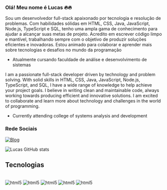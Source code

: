 ### Olá! Meu nome é Lucas 🔥🔥

Sou um desenvolvedor full-stack apaixonado por tecnologia e resolução de problemas. Com habilidades sólidas em HTML, CSS, Java, JavaScript, Node.js, TypeScript e SQL, tenho uma ampla gama de conhecimento para ajudar a alcançar suas metas de projeto. Acredito em escrever código limpo e mantível, trabalhando sempre com o objetivo de produzir soluções eficientes e inovadoras. Estou animado para colaborar e aprender mais sobre tecnologias e desafios no mundo da programação

- Atualmente cursando faculdade de análise e desenvolvimento de sistemas 

I am a passionate full-stack developer driven by technology and problem solving. With solid skills in HTML, CSS, Java, JavaScript, Node.js, TypeScript, and SQL, I have a wide range of knowledge to help achieve your project goals. I believe in writing clean and maintainable code, always working towards producing efficient and innovative solutions. I am excited to collaborate and learn more about technology and challenges in the world of programming.

- Currently attending college of systems analysis and development

### Rede Sociais

[![Blog](https://img.shields.io/badge/LinkedIn-0077B5?style=for-the-badge&logo=linkedin&logoColor=white)](https://www.linkedin.com/in/lucas-falqueto-pinho-948709200/)

![Lucas GitHub stats](https://github-readme-stats.vercel.app/api?username=Lucas-Falqueto&show_icons=true&theme=dark&text_color=d63031)

## Tecnologias

<div style="display: inline_block"><br>
<img align="center" alt="html5" src="https://img.shields.io/badge/HTML5-E34F26?style=for-the-badge&logo=html5&logoColor=white">
<img align="center" alt="html5" src="https://img.shields.io/badge/CSS3-1572B6?style=for-the-badge&logo=css3&logoColor=white">
<img align="center" alt="html5" src="https://img.shields.io/badge/JavaScript-F7DF1E?style=for-the-badge&logo=javascript&logoColor=black">
<img align="center" alt="html5" src="https://img.shields.io/badge/Node.js-43853D?style=for-the-badge&logo=node.js&logoColor=white">
<img align="center" alt="html5" src="https://img.shields.io/badge/typescript-43853D?style=for-the-badge&logo=typescript&logoColor=white">
</div>
